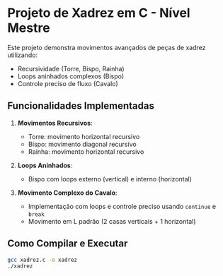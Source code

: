 # Projeto de Xadrez em C - Nível Mestre

Este projeto demonstra movimentos avançados de peças de xadrez utilizando:
- Recursividade (Torre, Bispo, Rainha)
- Loops aninhados complexos (Bispo)
- Controle preciso de fluxo (Cavalo)

## Funcionalidades Implementadas

1. **Movimentos Recursivos**:
   - Torre: movimento horizontal recursivo
   - Bispo: movimento diagonal recursivo
   - Rainha: movimento horizontal recursivo

2. **Loops Aninhados**:
   - Bispo com loops externo (vertical) e interno (horizontal)

3. **Movimento Complexo do Cavalo**:
   - Implementação com loops e controle preciso usando `continue` e `break`
   - Movimento em L padrão (2 casas verticais + 1 horizontal)

## Como Compilar e Executar

```bash
gcc xadrez.c -o xadrez
./xadrez
